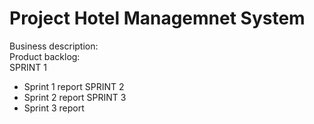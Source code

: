 # Project Hotel Managemnet System
Business description:  
Product backlog:  
SPRINT 1
* Sprint 1 report 
SPRINT 2
* Sprint 2 report 
SPRINT 3
* Sprint 3 report 
